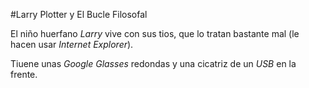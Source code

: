 
#Larry Plotter y El Bucle Filosofal

El niño huerfano *Larry* vive con sus tios, que lo tratan bastante mal
(le hacen usar *Internet Explorer*).

Tiuene unas *Google Glasses* redondas y una cicatriz de un *USB* en la frente.
